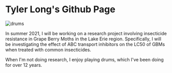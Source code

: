 # Tyler Long's Github Page

![drums](https://user-images.githubusercontent.com/81630655/114639663-63e95780-9c9c-11eb-94a2-cc65c926dbd8.jpg)

In summer 2021, I will be working on a research project involving insecticide resistance in Grape Berry Moths in the Lake Erie region. Specifically, I will be investigating the effect of ABC transport inhibitors on the LC50 of GBMs when treated with common insecticides.

When I'm not doing research, I enjoy playing drums, which I've been doing for over 12 years.
